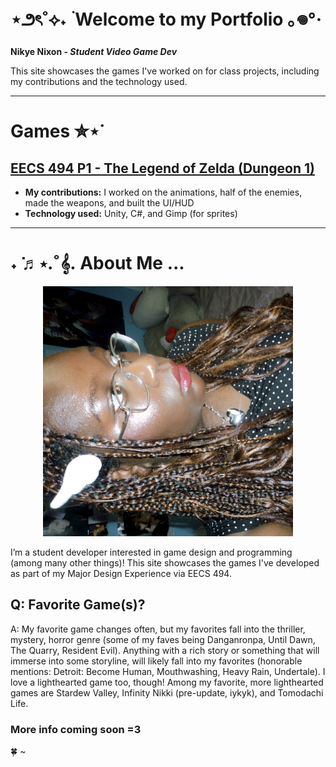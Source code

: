 # ⋆౨ৎ˚⟡˖ ࣪ Welcome to my Portfolio ｡𖦹°‧

**Nikye Nixon - _Student Video Game Dev_**

This site showcases the games I've worked on for class projects, including my contributions and the technology used. 

---
# Games ✮⋆˙
## [EECS 494 P1 - The Legend of Zelda (Dungeon 1)](https://nixonn613.itch.io/the-legend-of-zelda-dungeon-1)
- **My contributions:** I worked on the animations, half of the enemies, made the weapons, and built the UI/HUD
- **Technology used:** Unity, C#, and Gimp (for sprites)

---

# ˖ ݁♬⋆.˚𝄞.  About Me ...
<p align="center">
  <img src="779406636.829616.jpg" alt="Photo of me" width="400">
</p>

I’m a student developer interested in game design and programming (among many other things)!
This site showcases the games I've developed as part of my Major Design Experience via EECS 494.

## Q: Favorite Game(s)?

A: My favorite game changes often, but my favorites fall into the thriller, mystery, horror genre (some of my faves being Danganronpa, Until Dawn, The Quarry, Resident Evil). Anything with a rich story or something that will immerse into some storyline, will likely fall into my favorites (honorable mentions: Detroit: Become Human, Mouthwashing, Heavy Rain, Undertale). I love a lighthearted game too, though! Among my favorite, more lighthearted games are Stardew Valley, Infinity Nikki (pre-update, iykyk), and Tomodachi Life.

### More info coming soon =3
🍀 ~
